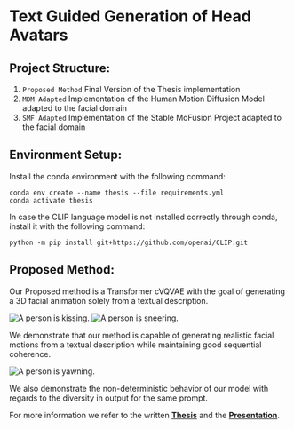 # Text Guided Generation of Head Avatars

## Project Structure:

1. ``Proposed Method`` Final Version of the Thesis implementation
2. ``MDM Adapted`` Implementation of the Human Motion Diffusion Model adapted to the facial domain
3. ``SMF Adapted`` Implementation of the Stable MoFusion Project adapted to the facial domain

## Environment Setup:

Install the conda environment with the following command:
```
conda env create --name thesis --file requirements.yml
conda activate thesis
```
In case the CLIP language model is not installed correctly through conda, install it with the following command:
```
python -m pip install git+https://github.com/openai/CLIP.git
```

## Proposed Method:
Our Proposed method is a Transformer cVQVAE with the goal of generating a 3D facial animation solely from a textual description.

![A person is kissing.](https://github.com/ChristophHoell/masterthesis_public/blob/main/assets/kissing.gif)
![A person is sneering.](https://github.com/ChristophHoell/masterthesis_public/blob/main/assets/sneering.gif)

We demonstrate that our method is capable of generating realistic facial motions from a textual description while maintaining good sequential coherence.


![A person is yawning.](https://github.com/ChristophHoell/masterthesis_public/blob/main/assets/yawning_diversity.gif)

We also demonstrate the non-deterministic behavior of our model with regards to the diversity in output for the same prompt.

For more information we refer to the written [**Thesis**](https://github.com/ChristophHoell/masterthesis_public/blob/main/assets/Thesis.pdf) and the [**Presentation**](https://github.com/ChristophHoell/masterthesis_public/blob/main/assets/Presentation.pdf).